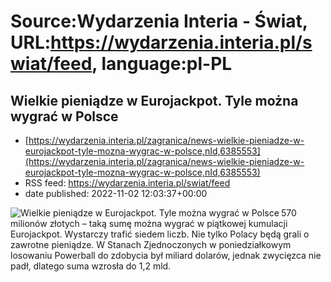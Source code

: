 # Source:Wydarzenia Interia - Świat, URL:https://wydarzenia.interia.pl/swiat/feed, language:pl-PL

## Wielkie pieniądze w Eurojackpot. Tyle można wygrać w Polsce
 - [https://wydarzenia.interia.pl/zagranica/news-wielkie-pieniadze-w-eurojackpot-tyle-mozna-wygrac-w-polsce,nId,6385553](https://wydarzenia.interia.pl/zagranica/news-wielkie-pieniadze-w-eurojackpot-tyle-mozna-wygrac-w-polsce,nId,6385553)
 - RSS feed: https://wydarzenia.interia.pl/swiat/feed
 - date published: 2022-11-02 12:03:37+00:00

<p><a href="https://wydarzenia.interia.pl/zagranica/news-wielkie-pieniadze-w-eurojackpot-tyle-mozna-wygrac-w-polsce,nId,6385553"><img align="left" alt="Wielkie pieniądze w Eurojackpot. Tyle można wygrać w Polsce" src="https://i.iplsc.com/wielkie-pieniadze-w-eurojackpot-tyle-mozna-wygrac-w-polsce/000DAWTWCSYFA5V0-C321.jpg" /></a>570 milionów złotych – taką sumę można wygrać w piątkowej kumulacji Eurojackpot. Wystarczy trafić siedem liczb. Nie tylko Polacy będą grali o zawrotne pieniądze. W Stanach Zjednoczonych w poniedziałkowym losowaniu Powerball do zdobycia był miliard dolarów, jednak zwycięzca nie padł, dlatego suma wzrosła do 1,2 mld. </p><br clear="all" />

